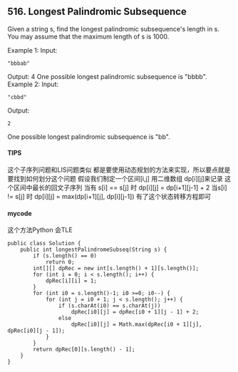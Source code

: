 ## 516. Longest Palindromic Subsequence

Given a string s, find the longest palindromic subsequence's length in s. You may assume that the maximum length of s is 1000.

Example 1:
Input:


```
"bbbab"
```
Output:
4
One possible longest palindromic subsequence is "bbbb".
Example 2:
Input:


```
"cbbd"
```
Output:

```
2
```

One possible longest palindromic subsequence is "bb".

#### TIPS
这个子序列问题和LIS问题类似 都是要使用动态规划的方法来实现，所以要点就是要找到如何划分这个问题
假设我们制定一个区间[i,j] 用二维数组 dp[i][j]来记录 这个区间中最长的回文子序列 当有 s[i] == s[j] 时 dp[i][j] = dp[i+1][j-1] + 2 
当s[i] != s[j] 时 dp[i][j] = max(dp[i+1][j], dp[i][j-1])
有了这个状态转移方程即可

#### mycode

这个方法Python 会TLE
```
public class Solution {
    public int longestPalindromeSubseq(String s) {
        if (s.length() == 0)
            return 0;
        int[][] dpRec = new int[s.length() + 1][s.length()];
        for (int i = 0; i < s.length(); i++) {
            dpRec[i][i] = 1;
        }
        for (int i0 = s.length()-1; i0 >=0; i0--) {
            for (int j = i0 + 1; j < s.length(); j++) {
                if (s.charAt(i0) == s.charAt(j))
                    dpRec[i0][j] = dpRec[i0 + 1][j - 1] + 2;
                else
                    dpRec[i0][j] = Math.max(dpRec[i0 + 1][j], dpRec[i0][j - 1]);
            }
        }
        return dpRec[0][s.length() - 1];
    }
}
```
